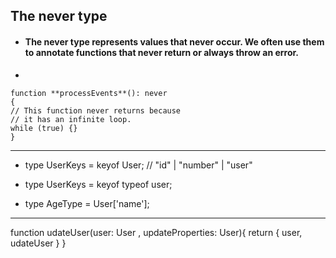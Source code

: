 

## **The never type**

- #### The **never** type represents values that never occur. We often use them to annotate functions that never return or always throw an error.
-
```
function **processEvents**(): never 
{ 
// This function never returns because 
// it has an infinite loop.
while (true) {} 
}
```



--------------------------------------------------

- type UserKeys = keyof User; // "id" | "number" |  "user" 

- type  UserKeys = keyof typeof user;

- type AgeType = User['name'];
----------------------------
 
function udateUser(user: User , updateProperties: User){
return {
	user,
	udateUser
}
}

